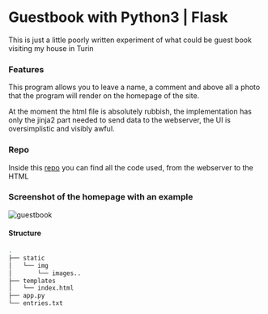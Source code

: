 # Guestbook with Python3 | Flask

This is just a little poorly written experiment of what could be guest book visiting my house in Turin

### Features

This program allows you to leave a name, a comment and above all a photo that the program will render on the homepage of the site.

At the moment the html file is absolutely rubbish, the implementation has only the jinja2 part needed to send data to the webserver, the UI is oversimplistic and visibly awful.

### Repo

Inside this [repo](https://github.com/filippo-ferrando/quelli-silenziosi) you can find all the code used, from the webserver to the HTML

### Screenshot of the homepage with an example

<img src="https://gist.github.com/filippo-ferrando/bb3e9bcb958f82265936250a1e998309/raw/2c225cccd9b74d941e13e6a157db96d3dd615ff5/guestbook.png" alt="guestbook"></img>

#### Structure
```bash
.
├── static
│   └── img
│       └── images..
├── templates
│   └── index.html
├── app.py
└── entries.txt
```
